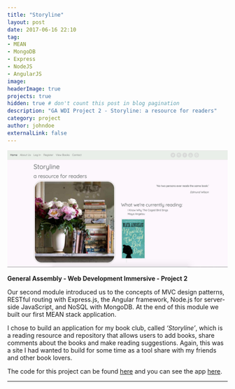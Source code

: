 ```yaml
---
title: "Storyline"
layout: post
date: 2017-06-16 22:10
tag:
- MEAN
- MongoDB
- Express
- NodeJS
- AngularJS
image:
headerImage: true
projects: true
hidden: true # don't count this post in blog pagination
description: "GA WDI Project 2 - Storyline: a resource for readers"
category: project
author: johndoe
externalLink: false
---
```



![Screenshot](../assets/images/Storyline-image.png)

<strong>General Assembly - Web Development Immersive - Project 2</strong>

Our second module introduced us to the concepts of MVC design patterns, RESTful routing with Express.js, the Angular framework, Node.js for server-side JavaScript, and NoSQL with MongoDB. At the end of this module we built our first MEAN stack application.

I chose to build an application for my book club, called <em>‘Storyline’</em>, which is a reading resource and repository that allows users to add books, share comments about the books and make reading suggestions. Again, this was a site I had wanted to build for some time as a tool share with my friends and other book lovers.

The code for this project can be found <a href="https://github.com/MarMinsk/Storyline">here</a> and you can see the app <a href="https://limitless-waters-27769.herokuapp.com/">here</a>.

---
